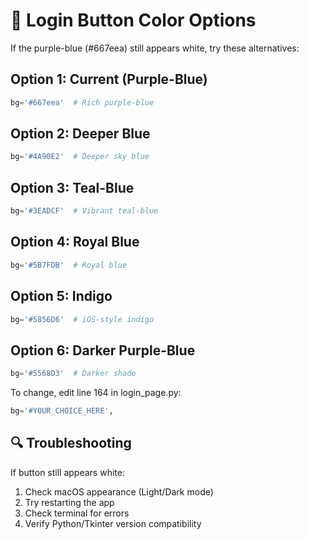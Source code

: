 # 🎨 Login Button Color Options

If the purple-blue (#667eea) still appears white, try these alternatives:

## Option 1: Current (Purple-Blue)
```python
bg='#667eea'  # Rich purple-blue
```

## Option 2: Deeper Blue  
```python
bg='#4A90E2'  # Deeper sky blue
```

## Option 3: Teal-Blue
```python
bg='#3EADCF'  # Vibrant teal-blue
```

## Option 4: Royal Blue
```python
bg='#5B7FDB'  # Royal blue
```

## Option 5: Indigo
```python
bg='#5856D6'  # iOS-style indigo
```

## Option 6: Darker Purple-Blue
```python
bg='#5568D3'  # Darker shade
```

To change, edit line 164 in login_page.py:
```python
bg='#YOUR_CHOICE_HERE',
```

## 🔍 Troubleshooting

If button still appears white:
1. Check macOS appearance (Light/Dark mode)
2. Try restarting the app
3. Check terminal for errors
4. Verify Python/Tkinter version compatibility
